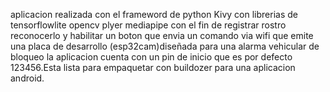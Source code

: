 aplicacion realizada con el frameword de python Kivy con librerias de tensorflowlite opencv plyer mediapipe con el fin de registrar rostro reconocerlo y habilitar un boton que envia un comando via wifi que emite una placa de desarrollo (esp32cam)diseñada para una alarma vehicular de bloqueo la aplicacion cuenta con un pin de inicio que es por defecto 123456.Esta lista para empaquetar con buildozer para una aplicacion android.
